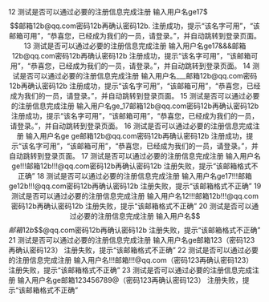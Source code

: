 12	测试是否可以通过必要的注册信息完成注册	输入用户名ge17$$$邮箱12b@qq.com密码12b再确认密码12b.	注册成功，提示“该名字可用”，“该邮箱可用”，“恭喜您，已经成为我们的一员，请登录。”，并自动跳转到登录页面。
13	测试是否可以通过必要的注册信息完成注册	输入用户名ge17&&&邮箱12b@qq.com密码12b再确认密码12b	注册成功，提示“该名字可用”，“该邮箱可用”，“恭喜您，已经成为我们的一员，请登录。”，并自动跳转到登录页面。
14	测试是否可以通过必要的注册信息完成注册	输入用户名___邮箱12b@qq.com密码12b再确认密码12b	注册成功，提示“该名字可用”，“该邮箱可用”，“恭喜您，已经成为我们的一员，请登录。”，并自动跳转到登录页面。
15	测试是否可以通过必要的注册信息完成注册	输入用户名ge_17邮箱12b@qq.com密码12b再确认密码12b	注册成功，提示“该名字可用”，“该邮箱可用”，“恭喜您，已经成为我们的一员，请登录。”，并自动跳转到登录页面。
16	测试是否可以通过必要的注册信息完成注册	输入用户名ge   ge邮箱12b@qq.com密码12b再确认密码12b	注册成功，提示“该名字可用”，“该邮箱可用”，“恭喜您，已经成为我们的一员，请登录。”，并自动跳转到登录页面。
17	测试是否可以通过必要的注册信息完成注册	输入用户名ge!!!邮箱12b!!!@qq.com密码12b再确认密码12b	注册失败，提示“该邮箱格式不正确”
18	测试是否可以通过必要的注册信息完成注册	输入用户名ge17!!!邮箱ge12b!!!@qq.com密码12b再确认密码12b	注册失败，提示“该邮箱格式不正确”
19	测试是否可以通过必要的注册信息完成注册	输入用户名12!!!邮箱12b!!!@qq.com密码12b再确认密码12b	注册失败，提示“该邮箱格式不正确”
20	测试是否可以通过必要的注册信息完成注册	输入用户名$$$邮箱12b$$$@qq.com密码12b再确认密码12b	注册失败，提示“该邮箱格式不正确”
21	测试是否可以通过必要的注册信息完成注册	输入用户名ge邮箱123（密码123再确认密码123）	注册失败，提示“该邮箱格式不正确”
22	测试是否可以通过必要的注册信息完成注册	输入用户名!!!邮箱!!!@qq.com（密码123再确认密码123）	注册失败，提示“该邮箱格式不正确”
23	测试是否可以通过必要的注册信息完成注册	输入用户名ge邮箱123456789@（密码123再确认密码123）	注册失败，提示“该邮箱格式不正确”
